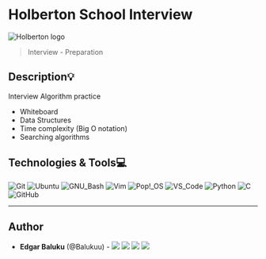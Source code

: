 # Holberton School Interview
![Holberton logo](https://www.alxafrica.com/wp-content/uploads/2022/01/header-logo.png)
> Interview - Preparation

## Description:bulb:
Interview Algorithm practice

* Whiteboard
* Data Structures
* Time complexity (Big O notation)
* Searching algorithms

## Technologies & Tools:computer:

![Git](https://img.shields.io/badge/≡-Git-F05032?logo=git&style=flat-square&labelColor=282828)
![Ubuntu](https://img.shields.io/badge/≡-Ubuntu-E95420?&style=flat-square&logo=Ubuntu&labelColor=282828)
![GNU_Bash](https://img.shields.io/badge/≡-GNU_Bash-4EAA25?logo=GNU-Bash&style=flat-square&labelColor=282828)
![Vim](https://img.shields.io/badge/≡-Vim-019733?logo=Vim&style=flat-square&logoColor=019733&labelColor=282828)
![Pop!_OS](https://img.shields.io/badge/≡-Pop!_OS-48B9C7?logo=Pop_OS&style=flat-square&labelColor=282828)
![VS_Code](https://img.shields.io/badge/≡-VS_Code-007ACC?logo=visual-studio-code&style=flat-square&logoColor=007ACC&labelColor=282828)
![Python](https://img.shields.io/badge/≡-Python-3776AB?logo=Python&style=flat-square&labelColor=282828)
![C](https://img.shields.io/badge/≡-Language-A8B9CC?logo=C&style=flat-square&labelColor=282828)
![GitHub](https://img.shields.io/badge/≡-GitHub-181717?logo=GitHub&style=flat-square&labelColor=282828)

---

## Author
* **Edgar Baluku** (@Balukuu) - [<img src="https://img.shields.io/badge/Portfolio-20d6fe.svg?&style=plastic"/>](https://balukuu.github.io/Edgarbaluku/)
  [<img src="https://img.shields.io/badge/Twitter-1DA1F2.svg?&style=plastic&logo=twitter&logoColor=white"/>](https://twitter.com/Edgar_Baluku)
  [<img src="https://img.shields.io/badge/Linkedin-0A66C2.svg?&style=plastic&logo=linkedin&logoColor=white"/>](https://www.linkedin.com/in/edgar-baluku-052665187/)
  [<img src="https://img.shields.io/badge/GitHub-181717.svg?&style=plastic&logo=github&logoColor=white"/>](https://github.com/Balukuu)
